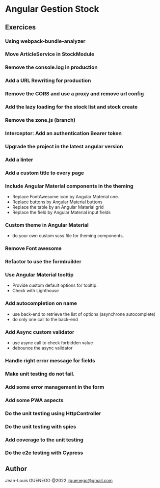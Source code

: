 # Angular Gestion Stock

## Exercices

### Using webpack-bundle-analyzer

### Move ArticleService in StockModule

### Remove the console.log in production

### Add a URL Rewriting for production

### Remove the CORS and use a proxy and remove url config

### Add the lazy loading for the stock list and stock create

### Remove the zone.js (branch)

### Interceptor: Add an authentication Bearer token

### Upgrade the project in the latest angular version

### Add a linter

### Add a custom title to every page

### Include Angular Material components in the theming

- Replace FontAwesome icon by Angular Material one.
- Replace buttons by Angular Material buttons
- Replace the table by an Angular Material grid
- Replace the field by Angular Material input fields

### Custom theme in Angular Material

- do your own custom scss file for theming components.

### Remove Font awesome

### Refactor to use the formbuilder

### Use Angular Material tooltip

- Provide custom default options for tooltip.
- Check with Lighthouse

### Add autocompletion on name

- use back-end to retrieve the list of options (asynchrone autocomplete)
- do only one call to the back-end

### Add Async custom validator

- use async call to check forbidden value
- debounce the async validator

### Handle right error message for fields

### Make unit testing do not fail.

### Add some error management in the form

### Add some PWA aspects

### Do the unit testing using HttpController

### Do the unit testing with spies

### Add coverage to the unit testing

### Do the e2e testing with Cypress

## Author

Jean-Louis GUENEGO @2022
<jlguenego@gmail.com>
